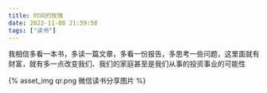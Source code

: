 ```yaml
---
title: 时间的玫瑰
date: 2022-11-08 21:59:58
tags: ["读书"]
---
```


我相信多看一本书，多读一篇文章，多看一份报告，多思考一些问题，这里面就有财富，就有多一点改变我们、我们的家庭甚至是我们从事的投资事业的可能性

<div class="qrImgWrapper">
{% asset_img qr.png 微信读书分享图片 %}
</div>
